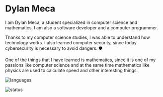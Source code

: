# Dylan Meca

I am Dylan Meca, a student specialized in computer science and mathematics. I am also a software developer and a computer programmer. 

Thanks to my computer science studies, I was able to understand how technology works. I also learned computer security, since today cybersecurity is necessary to avoid dangers. 🛡 

One of the things that I have learned is mathematics, since it is one of my passions like computer science and at the same time mathematics like physics are used to calculate speed and other interesting things.

![languages](https://github-readme-stats.vercel.app/api/top-langs/?username=dylanmeca&layout=compact)

![status](https://github-readme-stats.vercel.app/api?username=dylanmeca)
